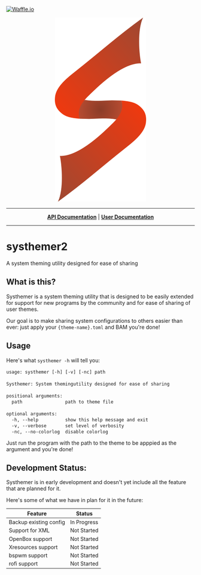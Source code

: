 <a href="https://waffle.io/Javyre/systhemer"><img src="https://badge.waffle.io/Javyre/systhemer2.png?label=ready&title=Ready" alt="Waffle.io"></a>

<p align="center"><img src="https://github.com/Javyre/systhemer2/raw/master/assets/SysthemerLogoNoCirle.png" alt="Systhemer"/></p>

***

<p align="center">
<b><a href="http://systhemer2.readthedocs.io">API Documentation</a></b>
|
<b><a href="http://systhemer2.readthedocs.io">User Documentation</a></b>
</p>

***

# systhemer2
A system theming utility designed for ease of sharing

## What is this?
Systhemer is a system theming utility that is designed to be easily
extended for support for new programs by the community and for ease 
of sharing of user themes. 

Our goal is to make sharing system configurations to others easier than
ever: just apply your `{theme-name}.toml` and BAM you're done!

## Usage
Here's what `systhemer -h` will tell you:
```
usage: systhemer [-h] [-v] [-nc] path

Systhemer: System themingutility designed for ease of sharing

positional arguments:
  path                path to theme file

optional arguments:
  -h, --help          show this help message and exit
  -v, --verbose       set level of verbosity
  -nc, --no-colorlog  disable colorlog

```

Just run the program with the path to the theme to be apppied as the argument and you're done!

## Development Status:
Systhemer is in early development and doesn't yet include all the feature that are planned for it.

Here's some of what we have in plan for it in the future:

| Feature | Status |
|---------|--------|
| Backup existing config | In Progress |
| Support for XML | Not Started |
| OpenBox support | Not Started |
| Xresources support | Not Started |
| bspwm support | Not Started |
| rofi support | Not Started |
